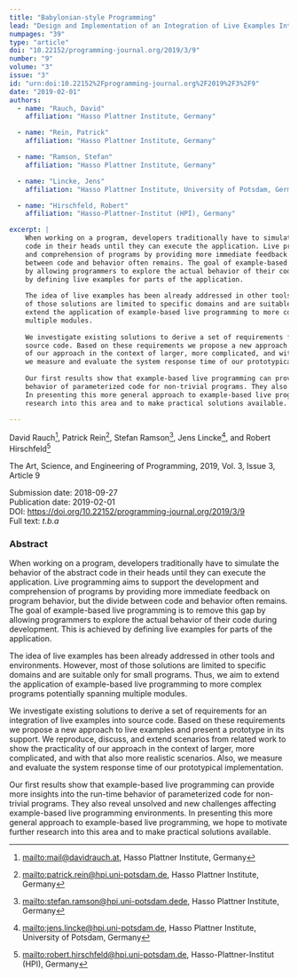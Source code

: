 ```yaml
---
title: "Babylonian-style Programming"
lead: "Design and Implementation of an Integration of Live Examples Into General-purpose Source Code"
numpages: "39"
type: "article"
doi: "10.22152/programming-journal.org/2019/3/9"
number: "9"
volume: "3"
issue: "3"
id: "urn:doi:10.22152%2Fprogramming-journal.org%2F2019%2F3%2F9"
date: "2019-02-01"
authors: 
  - name: "Rauch, David"
    affiliation: "Hasso Plattner Institute, Germany"

  - name: "Rein, Patrick"
    affiliation: "Hasso Plattner Institute, Germany"

  - name: "Ramson, Stefan"
    affiliation: "Hasso Plattner Institute, Germany"

  - name: "Lincke, Jens"
    affiliation: "Hasso Plattner Institute, University of Potsdam, Germany"

  - name: "Hirschfeld, Robert"
    affiliation: "Hasso-Plattner-Institut (HPI), Germany"

excerpt: |
    When working on a program, developers traditionally have to simulate the behavior of the abstract
    code in their heads until they can execute the application. Live programming aims to support the development
    and comprehension of programs by providing more immediate feedback on program behavior, but the divide
    between code and behavior often remains. The goal of example-based live programming is to remove this gap
    by allowing programmers to explore the actual behavior of their code during development. This is achieved
    by defining live examples for parts of the application.
    
    The idea of live examples has been already addressed in other tools and environments. However, most
    of those solutions are limited to specific domains and are suitable only for small programs. Thus, we aim to
    extend the application of example-based live programming to more complex programs potentially spanning
    multiple modules.
    
    We investigate existing solutions to derive a set of requirements for an integration of live examples into
    source code. Based on these requirements we propose a new approach to live examples and present a prototype in its support. We reproduce, discuss, and extend scenarios from related work to show the practicality
    of our approach in the context of larger, more complicated, and with that also more realistic scenarios. Also,
    we measure and evaluate the system response time of our prototypical implementation.
    
    Our first results show that example-based live programming can provide more insights into the run-time
    behavior of parameterized code for non-trivial programs. They also reveal unsolved and new challenges affecting example-based live programming environments.
    In presenting this more general approach to example-based live programming, we hope to motivate further
    research into this area and to make practical solutions available.

---
```

David Rauch[^1], Patrick Rein[^2], Stefan Ramson[^3], Jens Lincke[^4], and Robert Hirschfeld[^5]

The Art, Science, and Engineering of Programming, 2019, Vol. 3, Issue 3, Article 9

Submission date: 2018-09-27  
Publication date: 2019-02-01  
DOI: <https://doi.org/10.22152/programming-journal.org/2019/3/9>  
Full text: *t.b.a*  


### Abstract
When working on a program, developers traditionally have to simulate the behavior of the abstract
code in their heads until they can execute the application. Live programming aims to support the development
and comprehension of programs by providing more immediate feedback on program behavior, but the divide
between code and behavior often remains. The goal of example-based live programming is to remove this gap
by allowing programmers to explore the actual behavior of their code during development. This is achieved
by defining live examples for parts of the application.

The idea of live examples has been already addressed in other tools and environments. However, most
of those solutions are limited to specific domains and are suitable only for small programs. Thus, we aim to
extend the application of example-based live programming to more complex programs potentially spanning
multiple modules.

We investigate existing solutions to derive a set of requirements for an integration of live examples into
source code. Based on these requirements we propose a new approach to live examples and present a prototype in its support. We reproduce, discuss, and extend scenarios from related work to show the practicality
of our approach in the context of larger, more complicated, and with that also more realistic scenarios. Also,
we measure and evaluate the system response time of our prototypical implementation.

Our first results show that example-based live programming can provide more insights into the run-time
behavior of parameterized code for non-trivial programs. They also reveal unsolved and new challenges affecting example-based live programming environments.
In presenting this more general approach to example-based live programming, we hope to motivate further
research into this area and to make practical solutions available.



[^1]: <mailto:mail@davidrauch.at>, Hasso Plattner Institute, Germany
[^2]: <mailto:patrick.rein@hpi.uni-potsdam.de>, Hasso Plattner Institute, Germany
[^3]: <mailto:stefan.ramson@hpi.uni-potsdam.dede>, Hasso Plattner Institute, Germany
[^4]: <mailto:jens.lincke@hpi.uni-potsdam.de>, Hasso Plattner Institute, University of Potsdam, Germany
[^5]: <mailto:robert.hirschfeld@hpi.uni-potsdam.de>, Hasso-Plattner-Institut (HPI), Germany
